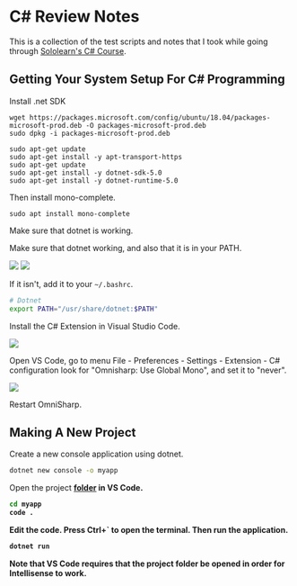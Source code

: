 # C# Review Notes
This is a collection of the test scripts and notes that I took while going through [Sololearn's C# Course](https://www.sololearn.com/learning/1080).

## Getting Your System Setup For C# Programming
Install .net SDK
```bash=
wget https://packages.microsoft.com/config/ubuntu/18.04/packages-microsoft-prod.deb -O packages-microsoft-prod.deb
sudo dpkg -i packages-microsoft-prod.deb

sudo apt-get update
sudo apt-get install -y apt-transport-https
sudo apt-get update
sudo apt-get install -y dotnet-sdk-5.0  
sudo apt-get install -y dotnet-runtime-5.0
```

Then install mono-complete.
```bash=
sudo apt install mono-complete
```

Make sure that dotnet is working.

Make sure that dotnet working, and also that it is in your PATH.

![](https://i.imgur.com/8J4AjgF.png)
![](https://i.imgur.com/9xAcRW8.png)

If it isn't, add it to your ```~/.bashrc```.
```bash
# Dotnet
export PATH="/usr/share/dotnet:$PATH"
```

Install the C# Extension in Visual Studio Code.

![](https://i.imgur.com/bSinJ35.png)

Open VS Code, go to menu File - Preferences - Settings - Extension - C# configuration
look for "Omnisharp: Use Global Mono", and set it to "never".

![](https://i.imgur.com/t90ZTbE.png)

Restart OmniSharp.

## Making A New Project
Create a new console application using dotnet.
```bash
dotnet new console -o myapp
```

Open the project <b><u>folder</u><b> in VS Code.
```bash
cd myapp
code .
```

Edit the code.
Press Ctrl+` to open the terminal.
Then run the application.
```bash
dotnet run
```

Note that VS Code requires that the project folder be opened in order for Intellisense to work.